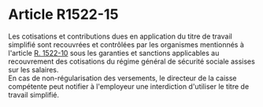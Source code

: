 # Article R1522-15

  
Les cotisations et contributions dues en application du titre de travail simplifié sont recouvrées et contrôlées par les organismes mentionnés à l'article [R. 1522-10][1] sous les garanties et sanctions applicables au recouvrement des cotisations du régime général de sécurité sociale assises sur les salaires.   
En cas de non-régularisation des versements, le directeur de la caisse compétente peut notifier à l'employeur une interdiction d'utiliser le titre de travail simplifié.

 [1]: /affichCodeArticle.do?cidTexte=LEGITEXT000006072050&idArticle=LEGIARTI000018485049&dateTexte=&categorieLien=cid